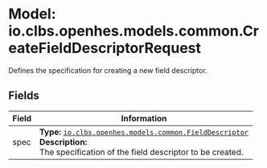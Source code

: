 # Model: io.clbs.openhes.models.common.CreateFieldDescriptorRequest

Defines the specification for creating a new field descriptor.

## Fields

| Field | Information |
| --- | --- |
| spec | <b>Type:</b> [`io.clbs.openhes.models.common.FieldDescriptor`](model-io-clbs-openhes-models-common-fielddescriptor.md)<br><b>Description:</b><br>The specification of the field descriptor to be created. |

